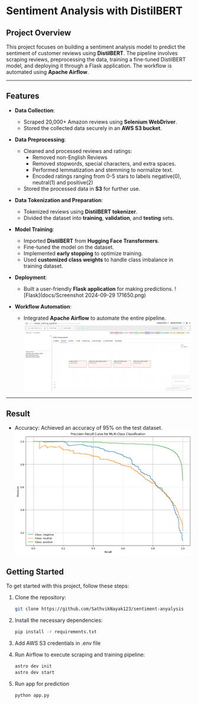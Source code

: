 # Sentiment Analysis with DistilBERT

## Project Overview  
This project focuses on building a sentiment analysis model to predict the sentiment of customer reviews using **DistilBERT**. The pipeline involves scraping reviews, preprocessing the data, training a fine-tuned DistilBERT model, and deploying it through a Flask application. The workflow is automated using **Apache Airflow**.

---

## Features  
- **Data Collection**:  
  - Scraped 20,000+ Amazon reviews using **Selenium WebDriver**.  
  - Stored the collected data securely in an **AWS S3 bucket**.  

- **Data Preprocessing**:  
  - Cleaned and processed reviews and ratings:  
    - Removed non-English Reviews
    - Removed stopwords, special characters, and extra spaces.  
    - Performed lemmatization and stemming to normalize text.
    - Encoded ratings ranging from 0-5 stars to labels negative(0), neutral(1) and positive(2)  
  - Stored the processed data in **S3** for further use.  

- **Data Tokenization and Preparation**:  
  - Tokenized reviews using **DistilBERT tokenizer**.  
  - Divided the dataset into **training**, **validation**, and **testing** sets.

- **Model Training**:  
  - Imported **DistilBERT** from **Hugging Face Transformers**.  
  - Fine-tuned the model on the dataset.  
  - Implemented **early stopping** to optimize training.  
  - Used **customized class weights** to handle class imbalance in training dataset.

- **Deployment**:  
  - Built a user-friendly **Flask application** for making predictions.
    ![Flask](docs/Screenshot 2024-09-29 171650.png)

- **Workflow Automation**:  
  - Integrated **Apache Airflow** to automate the entire pipeline. 
    ![Airflow](docs/Screenshot%202024-11-10%20215335.png)

---

## Result

- Accuracy: Achieved an accuracy of 95% on the test dataset.
    ![Result](docs/download.png)

## Getting Started  

To get started with this project, follow these steps:

1. Clone the repository:  
   ```bash
   git clone https://github.com/SathvikNayak123/sentiment-anyalysis
   ```
2. Install the necessary dependencies:
    ```bash
    pip install -r requirements.txt
    ```
3. Add AWS S3 credentials in .env file

4. Run Airflow to execute scraping and training pipeline:
    ```bash
    astro dev init
    astro dev start

5. Run app for prediction
    ```bash
    python app.py
    ```
